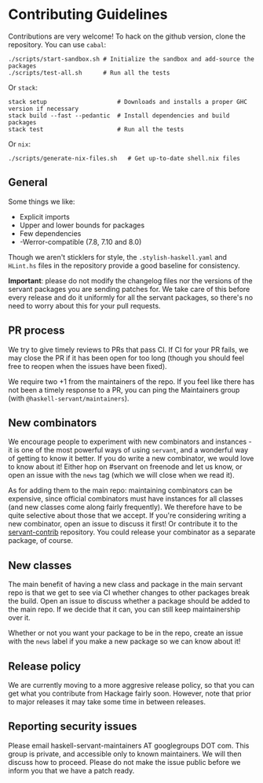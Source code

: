 # Contributing Guidelines

Contributions are very welcome! To hack on the github version, clone the
repository. You can use `cabal`:

```shell
./scripts/start-sandbox.sh # Initialize the sandbox and add-source the packages
./scripts/test-all.sh      # Run all the tests
```

Or `stack`:

```shell
stack setup                    # Downloads and installs a proper GHC version if necessary
stack build --fast --pedantic  # Install dependencies and build packages
stack test                     # Run all the tests
```

Or `nix`:
```shell
./scripts/generate-nix-files.sh   # Get up-to-date shell.nix files
```


## General

Some things we like:

- Explicit imports
- Upper and lower bounds for packages
- Few dependencies
- -Werror-compatible (7.8, 7.10 and 8.0)

Though we aren't sticklers for style, the `.stylish-haskell.yaml` and `HLint.hs`
files in the repository provide a good baseline for consistency.

**Important**: please do not modify the changelog files nor the versions of the servant packages you are sending patches for. We take care of this before every release and do it uniformly for all the servant packages, so there's no need to worry about this for your pull requests.

## PR process

We try to give timely reviews to PRs that pass CI. If CI for your PR fails, we
may close the PR if it has been open for too long (though you should feel free
to reopen when the issues have been fixed).

We require two +1 from the maintainers of the repo. If you feel like there has
not been a timely response to a PR, you can ping the Maintainers group (with
`@haskell-servant/maintainers`).

## New combinators

We encourage people to experiment with new combinators and instances - it is
one of the most powerful ways of using `servant`, and a wonderful way of
getting to know it better. If you do write a new combinator, we would love to
know about it! Either hop on #servant on freenode and let us know, or open an
issue with the `news` tag (which we will close when we read it).

As for adding them to the main repo: maintaining combinators can be expensive,
since official combinators must have instances for all classes (and new classes
come along fairly frequently). We therefore have to be quite selective about
those that we accept. If you're considering writing a new combinator, open an
issue to discuss it first!  Or contribute it to the
[servant-contrib](https://github.com/haskell-servant/servant-contrib) repository.
You could release your combinator as a separate package, of course.


## New classes

The main benefit of having a new class and package in the main servant repo is
that we get to see via CI whether changes to other packages break the build.
Open an issue to discuss whether a package should be added to the main repo. If
we decide that it can, you can still keep maintainership over it.

Whether or not you want your package to be in the repo, create an issue with
the `news` label if you make a new package so we can know about it!

## Release policy

We are currently moving to a more aggresive release policy, so that you can get
what you contribute from Hackage fairly soon. However, note that prior to major
releases it may take some time in between releases.

## Reporting security issues

Please email haskell-servant-maintainers AT googlegroups DOT com. This group is
private, and accessible only to known maintainers. We will then discuss how to
proceed. Please do not make the issue public before we inform you that we have
a patch ready.
